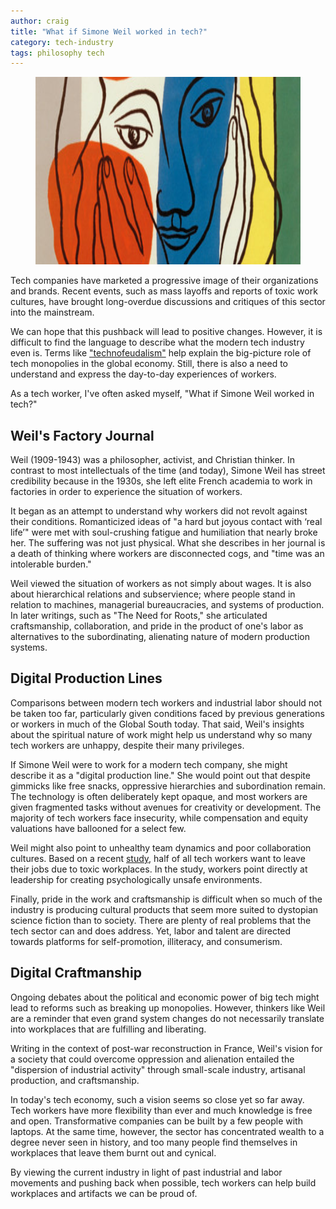 ```yaml
---
author: craig
title: "What if Simone Weil worked in tech?"
category: tech-industry
tags: philosophy tech
---
```


<figure class="aligncenter">
	<img src="/assets/images/weil.png" width="800" height="300" alt="Imae from book cover The Need for Roots at penguinrandomhouse.com/" />
</figure>

Tech companies have marketed a progressive image of their organizations and brands. Recent events, such as mass layoffs and reports of toxic work cultures, have brought long-overdue discussions and critiques of this sector into the mainstream.

We can hope that this pushback will lead to positive changes. However, it is difficult to find the language to describe what the modern tech industry even is. Terms like <a href="https://nymag.com/intelligencer/2022/10/what-is-technofeudalism.html" target="_blank">"technofeudalism"</a> help explain the big-picture role of tech monopolies in the global economy. Still, there is also a need to understand and express the day-to-day experiences of workers.

As a tech worker, I've often asked myself, "What if Simone Weil worked in tech?"

<!--more-->

## Weil's Factory Journal

Weil (1909-1943) was a philosopher, activist, and Christian thinker. In contrast to most intellectuals of the time (and today), Simone Weil has street credibility because in the 1930s, she left elite French academia to work in factories in order to experience the situation of workers.

It began as an attempt to understand why workers did not revolt against their conditions. Romanticized ideas of "a hard but joyous contact with ‘real life’" were met with soul-crushing fatigue and humiliation that nearly broke her. The suffering was not just physical. What she describes in her journal is a death of thinking where workers are disconnected cogs, and "time was an intolerable burden."

Weil viewed the situation of workers as not simply about wages. It is also about hierarchical relations and subservience; where people stand in relation to machines, managerial bureaucracies, and systems of production. In later writings, such as "The Need for Roots," she articulated craftsmanship, collaboration, and pride in the product of one's labor as alternatives to the subordinating, alienating nature of modern production systems.

## Digital Production Lines

Comparisons between modern tech workers and industrial labor should not be taken too far, particularly given conditions faced by previous generations or workers in much of the Global South today. That said, Weil's insights about the spiritual nature of work might help us understand why so many tech workers are unhappy, despite their many privileges.

If Simone Weil were to work for a modern tech company, she might describe it as a "digital production line." She would point out that despite gimmicks like free snacks, oppressive hierarchies and subordination remain. The technology is often deliberately kept opaque, and most workers are given fragmented tasks without avenues for creativity or development. The majority of tech workers face insecurity, while compensation and equity valuations have ballooned for a select few.

Weil might also point to unhealthy team dynamics and poor collaboration cultures. Based on a recent <a href="https://www.talentlms.com/research/toxic-culture-tech-industry-survey">study</a>, half of all tech workers want to leave their jobs due to toxic workplaces. In the study, workers point directly at leadership for creating psychologically unsafe environments.

Finally, pride in the work and craftsmanship is difficult when so much of the industry is producing cultural products that seem more suited to dystopian science fiction than to society. There are plenty of real problems that the tech sector can and does address. Yet, labor and talent are directed towards platforms for self-promotion, illiteracy, and consumerism.

## Digital Craftmanship

Ongoing debates about the political and economic power of big tech might lead to reforms such as breaking up monopolies. However, thinkers like Weil are a reminder that even grand system changes do not necessarily translate into workplaces that are fulfilling and liberating.

Writing in the context of post-war reconstruction in France, Weil's vision for a society that could overcome oppression and alienation entailed the "dispersion of industrial activity" through small-scale industry, artisanal production, and craftsmanship.

In today's tech economy, such a vision seems so close yet so far away. Tech workers have more flexibility than ever and much knowledge is free and open. Transformative companies can be built by a few people with laptops. At the same time, however, the sector has concentrated wealth to a degree never seen in history, and too many people find themselves in workplaces that leave them burnt out and cynical.

By viewing the current industry in light of past industrial and labor movements and pushing back when possible, tech workers can help build workplaces and artifacts we can be proud of.















